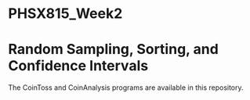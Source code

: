 # PHSX815_Week2

# Random Sampling, Sorting, and Confidence Intervals

The CoinToss and CoinAnalysis programs are available in this repository.
